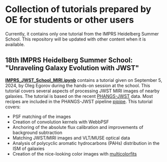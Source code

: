 # Collection of tutorials prepared by OE for students or other users

Currently, it contains only one tutorial from the IMPRS Heidelberg Summer School. This repository will be updated with other content when it is available.

## 18th IMPRS Heidelberg Summer School: "Unraveling Galaxy Evolution with JWST"
[**IMPRS_JWST_School_MIRI.ipynb**](./IMPRS_JWST_School_MIRI.ipynb) contains a tutorial given on September 5, 2024, by Oleg Egorov during the hands-on session at the school. 
This tutorial covers several aspects of processing JWST MIRI images of nearby galaxies. The tutorial is based on the recent [PHANGS-JWST](https://phangs.org) data. Most recipes are included in the PHANGS-JWST pipeline [pjpipe](https://github.com/PhangsTeam/pjpipe). This tutorial covers:
- PSF matching of the images
- Creation of convolution kernels with WebbPSF
- Anchoring of the absolute flux calibration and improvements of background subtraction
- Matching JWST/MIRI images and VLT/MUSE optical data
- Analysis of polycyclic aromatic hydrocarbons (PAHs) distribution in the ISM of galaxies
- Creation of the nice-looking color images with [multicolorfits](https://github.com/pjcigan/multicolorfits)

